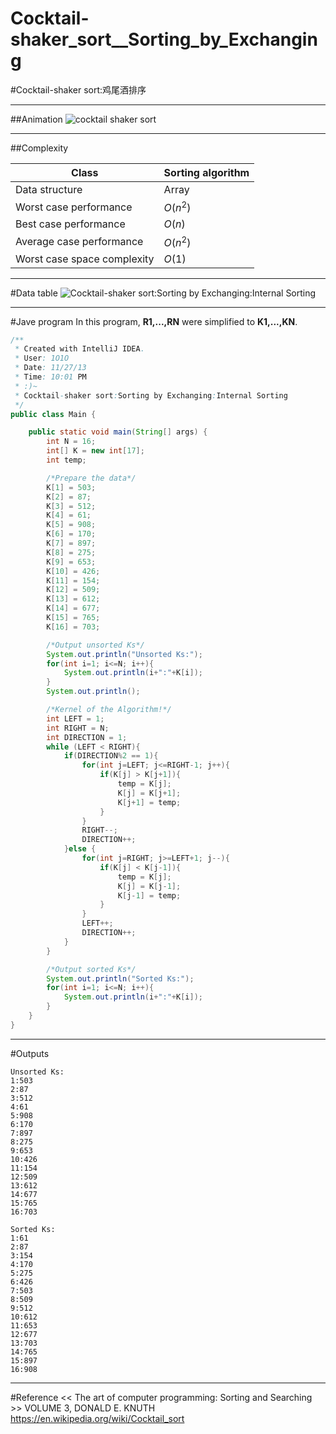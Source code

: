 # Cocktail-shaker_sort__Sorting_by_Exchanging

﻿#Cocktail-shaker sort:鸡尾酒排序

---

##Animation
![cocktail shaker sort](https://img-blog.csdn.net/20151113120229688)

---

##Complexity

Class										|	Sorting algorithm
------											|	----
Data structure 							|	Array
Worst case performance 			|	$O(n^2)$
Best case performance 			|	$O(n)$
Average case performance 		|	$O(n^2)$
Worst case space complexity	|	$O(1)$


---

#Data table
![Cocktail-shaker sort:Sorting by Exchanging:Internal Sorting](https://img-blog.csdn.net/20151106144354479)

---
#Jave program
In this program, **R1,...,RN** were simplified to **K1,...,KN**.

```java
/**
 * Created with IntelliJ IDEA.
 * User: 1O1O
 * Date: 11/27/13
 * Time: 10:01 PM
 * :)~
 * Cocktail-shaker sort:Sorting by Exchanging:Internal Sorting
 */
public class Main {

    public static void main(String[] args) {
        int N = 16;
        int[] K = new int[17];
        int temp;

        /*Prepare the data*/
        K[1] = 503;
        K[2] = 87;
        K[3] = 512;
        K[4] = 61;
        K[5] = 908;
        K[6] = 170;
        K[7] = 897;
        K[8] = 275;
        K[9] = 653;
        K[10] = 426;
        K[11] = 154;
        K[12] = 509;
        K[13] = 612;
        K[14] = 677;
        K[15] = 765;
        K[16] = 703;

        /*Output unsorted Ks*/
        System.out.println("Unsorted Ks:");
        for(int i=1; i<=N; i++){
            System.out.println(i+":"+K[i]);
        }
        System.out.println();

        /*Kernel of the Algorithm!*/
        int LEFT = 1;
        int RIGHT = N;
        int DIRECTION = 1;
        while (LEFT < RIGHT){
            if(DIRECTION%2 == 1){
                for(int j=LEFT; j<=RIGHT-1; j++){
                    if(K[j] > K[j+1]){
                        temp = K[j];
                        K[j] = K[j+1];
                        K[j+1] = temp;
                    }
                }
                RIGHT--;
                DIRECTION++;
            }else {
                for(int j=RIGHT; j>=LEFT+1; j--){
                    if(K[j] < K[j-1]){
                        temp = K[j];
                        K[j] = K[j-1];
                        K[j-1] = temp;
                    }
                }
                LEFT++;
                DIRECTION++;
            }
        }

        /*Output sorted Ks*/
        System.out.println("Sorted Ks:");
        for(int i=1; i<=N; i++){
            System.out.println(i+":"+K[i]);
        }
    }
}
```

---
#Outputs
```
Unsorted Ks:
1:503
2:87
3:512
4:61
5:908
6:170
7:897
8:275
9:653
10:426
11:154
12:509
13:612
14:677
15:765
16:703

Sorted Ks:
1:61
2:87
3:154
4:170
5:275
6:426
7:503
8:509
9:512
10:612
11:653
12:677
13:703
14:765
15:897
16:908
```

---
#Reference
<< The art of computer programming: Sorting and Searching >> VOLUME 3, DONALD E. KNUTH
https://en.wikipedia.org/wiki/Cocktail_sort

